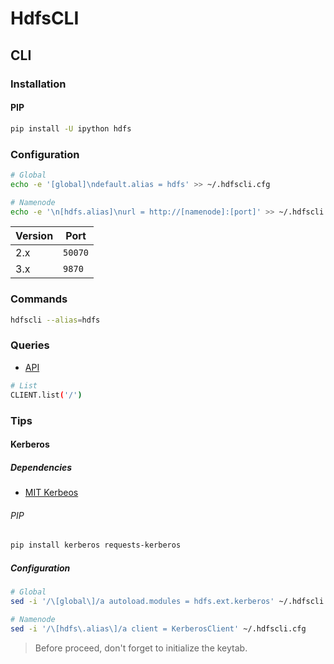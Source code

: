 # HdfsCLI

## CLI

### Installation

#### PIP

```sh
pip install -U ipython hdfs
```

### Configuration

```sh
# Global
echo -e '[global]\ndefault.alias = hdfs' >> ~/.hdfscli.cfg

# Namenode
echo -e '\n[hdfs.alias]\nurl = http://[namenode]:[port]' >> ~/.hdfscli.cfg
```

| Version | Port |
| --- | --- |
| 2.x | `50070` |
| 3.x | `9870` |

### Commands

```sh
hdfscli --alias=hdfs
```

### Queries

- [API](https://hdfscli.readthedocs.io/en/latest/api.html)

```sh
# List
CLIENT.list('/')
```

### Tips

#### Kerberos

##### Dependencies

- [MIT Kerbeos](/mit_krb5.md)

###### PIP

```sh
pip install kerberos requests-kerberos
```

##### Configuration

```sh
# Global
sed -i '/\[global\]/a autoload.modules = hdfs.ext.kerberos' ~/.hdfscli.cfg

# Namenode
sed -i '/\[hdfs\.alias\]/a client = KerberosClient' ~/.hdfscli.cfg
```

> Before proceed, don't forget to initialize the keytab.
